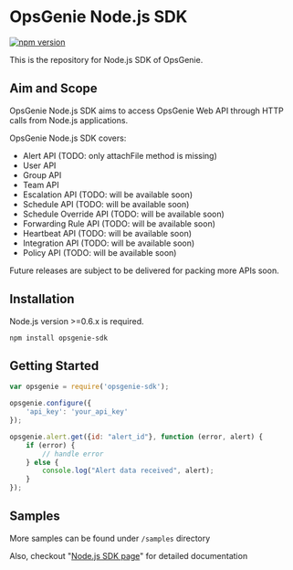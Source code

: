 # OpsGenie Node.js SDK

[![npm version](https://badge.fury.io/js/opsgenie-sdk.svg)](https://badge.fury.io/js/opsgenie-sdk)

This is the repository for Node.js SDK of OpsGenie.

## Aim and Scope

OpsGenie Node.js SDK aims to access OpsGenie Web API through HTTP calls from Node.js applications.

OpsGenie Node.js SDK covers:

* Alert API (TODO: only attachFile method is missing)
* User API
* Group API
* Team API
* Escalation API (TODO: will be available soon)
* Schedule API (TODO: will be available soon)
* Schedule Override API (TODO: will be available soon)
* Forwarding Rule API (TODO: will be available soon)
* Heartbeat API (TODO: will be available soon)
* Integration API (TODO: will be available soon)
* Policy API (TODO: will be available soon)

Future releases are subject to be delivered for packing more APIs soon.

## Installation
Node.js version >=0.6.x is required.

`npm install opsgenie-sdk`

## Getting Started

```js
var opsgenie = require('opsgenie-sdk');

opsgenie.configure({
    'api_key': 'your_api_key'
});
```

```js
opsgenie.alert.get({id: "alert_id"}, function (error, alert) {
    if (error) {
        // handle error
    } else {
        console.log("Alert data received", alert);
    }
});
```
## Samples

More samples can be found under `/samples` directory

Also, checkout "[Node.js SDK page](https://www.opsgenie.com/docs/api-and-client-libraries/opsgenie-nodejs-api)" for detailed documentation